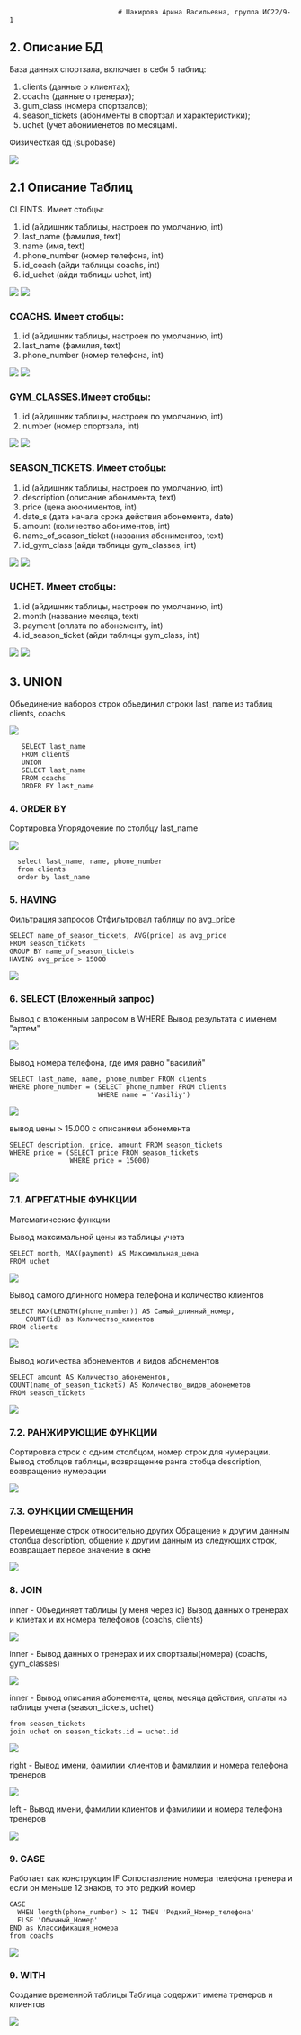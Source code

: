                                # Шакирова Арина Васильевна, группа ИС22/9-1

## 2. Описание БД
База данных спортзала, включает в себя 5 таблиц:
1)  clients (данные о клиентах);
2) coachs (данные о тренерах);
3) gum_class (номера спортзалов);
4) season_tickets (абонименты в спортзал и характеристики);
5) uchet (учет абонименетов по месяцам).

Физичесткая бд (supobase)


![](scrin/bd.png)

## 2.1 Описание Таблиц
   CLEINTS. Имеет стобцы:
1) id (айдишник таблицы, настроен по умолчанию, int)
2) last_name (фамилия, text)
3) name (имя, text)
4) phone_number (номер телефона, int)
5) id_coach (айди таблицы coachs, int)
6) id_uchet (айди таблицы uchet, int)


![](scrin/clients(a).png)
![](scrin/clients(b).png)

###    COACHS. Имеет стобцы:
1) id (айдишник таблицы, настроен по умолчанию, int)
2) last_name (фамилия, text)
3) phone_number (номер телефона, int)


![](scrin/coachs(a).png)
![](scrin/coachs(b).png)

###    GYM_CLASSES.Имеет стобцы:
1) id (айдишник таблицы, настроен по умолчанию, int)
2) number (номер спортзала, int)


![](scrin/gym_classes(a).png)
![](scrin/gym_classes(b).png)

###    SEASON_TICKETS. Имеет стобцы:
1) id (айдишник таблицы, настроен по умолчанию, int)
2) description (описание абонимента, text)
3) price (цена аюониментов, int)
4) date_s (дата начала срока действия абонемента, date)
5) amount (количество абониментов, int)
6) name_of_season_ticket (названия абониментов, text)
7) id_gym_class (айди таблицы gym_classes, int)


![](scrin/season_tickets(a).png)
![](scrin/season_tickets(b).png)

###   UCHET. Имеет стобцы:
1) id (айдишник таблицы, настроен по умолчанию, int)
2) month (название месяца, text)
3) payment (оплата по абонементу, int)
4) id_season_ticket (айди таблицы gym_class, int)


![](scrin/uchet(a).png)
![](scrin/uchet(b).png)

## 3. UNION
 Обьединение наборов строк
обьединил строки last_name из таблиц clients, coachs


![](operation/union.png)
```
   SELECT last_name
   FROM clients
   UNION 
   SELECT last_name
   FROM coachs
   ORDER BY last_name
```
### 4. ORDER BY
 Сортировка
Упорядочение по столбцу last_name


![](operation/orderby.png)
```
  select last_name, name, phone_number
  from clients
  order by last_name
```
### 5. HAVING 
 Фильтрация запросов
Отфильтровал таблицу по avg_price 

```
SELECT name_of_season_tickets, AVG(price) as avg_price
FROM season_tickets
GROUP BY name_of_season_tickets
HAVING avg_price > 15000
```

![](operation/having.png)

### 6. SELECT (Вложенный запрос)
 Вывод с вложенным запросом в WHERE 
Вывод результата с именем "артем"

![](operation/select1.png)

Вывод номера телефона, где имя равно "василий"
```
SELECT last_name, name, phone_number FROM clients
WHERE phone_number = (SELECT phone_number FROM clients
                      WHERE name = 'Vasiliy')
```

![](operation/select2.png)

вывод цены > 15.000 с описанием абонемента
```
SELECT description, price, amount FROM season_tickets
WHERE price = (SELECT price FROM season_tickets
               WHERE price = 15000)
```
![](operation/select3.png)

### 7.1. АГРЕГАТНЫЕ ФУНКЦИИ 
 Математические функции 

Вывод максимальной цены из таблицы учета
```
SELECT month, MAX(payment) AS Максимальная_цена
FROM uchet
```

![](operation/agr1.png)

Вывод самого длинного номера телефона и количество клиентов 
```
SELECT MAX(LENGTH(phone_number)) AS Самый_длинный_номер, 
	COUNT(id) as Количество_клиентов
FROM clients
```

![](operation/agr2.png)

Вывод количества абонементов и видов абонементов 
```
SELECT amount AS Количество_абонементов,
COUNT(name_of_season_tickets) AS Количество_видов_абонеметов
FROM season_tickets
```

![](operation/agr3.png)

### 7.2. РАНЖИРУЮЩИЕ ФУНКЦИИ
 Сортировка строк с одним столбцом, номер строк для нумерации.
Вывод стоблцов таблицы, возвращение ранга стобца description, возвращение нумерации 


![](operation/ranzh.png)

### 7.3. ФУНКЦИИ СМЕЩЕНИЯ
 Перемещение строк относительно других
Обращение к другим данным столбца description, общение к другим данным из следующих строк,
возвращает первое значение в окне


![](operation/smesh.png)


### 8. JOIN 
  inner - Обьединяет таблицы (у меня через id)
Вывод данных о тренерах и клиетах и их номера телефонов
(coachs, clients)
 

![](operation/join1.png)

inner - Вывод данных о тренерах и их спортзалы(номера)
(coachs, gym_classes)


![](operation/join2.png)


inner - Вывод описания абонемента, цены, месяца действия, оплаты из таблицы учета
(season_tickets, uchet)
```select season_tickets.description, season_tickets.price, uchet.month, uchet.payment
from season_tickets
join uchet on season_tickets.id = uchet.id
```


![](operation/join3.png)

right - Вывод имени, фамилии клиентов и фамилиии и номера телефона тренеров


![](operation/rightjoin.png)

left - Вывод имени, фамилии клиентов и фамилиии и номера телефона тренеров


![](operation/leftjoin.png)


### 9. CASE
 Работает как конструкция IF
Сопоставление номера телефона тренера и если он меньше 12 знаков, то это редкий номер
```SELECT phone_number as Номер_Тренера,
CASE
  WHEN length(phone_number) > 12 THEN 'Редкий_Номер_телефона'
  ELSE 'Обычный_Номер'
END as Классификация_номера
from coachs
  ```

![](operation/case.png)


### 9. WITH
 Создание временной таблицы 
Таблица содержит имена тренеров и клиентов

![](operation/with.png)






